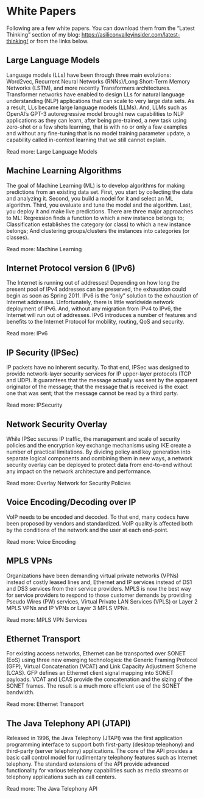 # White Papers

Following are a few white papers. You can download them from the “Latest Thinking” section of my blog: https://asiliconvalleyinsider.com/latest-thinking/ or from the links below.

## Large Language Models
Language models (LLs) have been through three main evolutions: Word2vec, Recurrent Neural Networks (RNNs)/Long Short-Term Memory Networks (LSTM), and more recently Transformers architectures. Transformer networks have enabled to design LLs for natural language understanding (NLP) applications that can scale to very large data sets. As a result, LLs became large language models (LLMs). And, LLMs such as OpenAI’s GPT-3 autoregressive model brought new capabilities to NLP applications as they can learn, after being pre-trained, a new task using zero-shot or a few shots learning, that is with no or only a few examples and without any fine-tuning that is no model training parameter update, a capability called in-context learning that we still cannot explain.

Read more: Large Language Models

## Machine Learning Algorithms

The goal of Machine Learning (ML) is to develop algorithms for making predictions from an existing data set. First, you start by collecting the data and analyzing it. Second, you build a model for it and select an ML algorithm. Third, you evaluate and tune the model and the algorithm. Last, you deploy it and make live predictions. There are three major approaches to ML: Regression finds a function to which a new instance belongs to; Classification establishes the category (or class) to which a new instance belongs; And clustering groups/clusters the instances into categories (or classes).

Read more: Machine Learning

## Internet Protocol version 6 (IPv6)

The Internet is running out of addresses! Depending on how long the present pool of IPv4 addresses can be preserved, the exhaustion could begin as soon as Spring 2011. IPv6 is the “only” solution to the exhaustion of Internet addresses. Unfortunately, there is little worldwide network deployment of IPv6. And, without any migration from IPv4 to IPv6, the Internet will run out of addresses. IPv6 introduces a number of features and benefits to the Internet Protocol for mobility, routing, QoS and security.

Read more: IPv6

## IP Security (IPSec)

IP packets have no inherent security. To that end, IPSec was designed to provide network-layer security services for IP upper-layer protocols (TCP and UDP). It guarantees that the message actually was sent by the apparent originator of the message; that the message that is received is the exact one that was sent; that the message cannot be read by a third party.

Read more: IPSecurity

## Network Security Overlay

While IPSec secures IP traffic, the management and scale of security policies and the encryption key exchange mechanisms using IKE create a number of practical limitations. By dividing policy and key generation into separate logical components and combining them in new ways, a network security overlay can be deployed to protect data from end-to-end without any impact on the network architecture and performance.

Read more: Overlay Network for Security Policies

## Voice Encoding/Decoding over IP

VoIP needs to be encoded and decoded. To that end, many codecs have been proposed by vendors and standardized. VoIP quality is affected both by the conditions of the network and the user at each end-point.

Read more: Voice Encoding

## MPLS VPNs

Organizations have been demanding virtual private networks (VPNs) instead of costly leased lines and, Ethernet and IP services instead of DS1 and DS3 services from their service providers. MPLS is now the best way for service providers to respond to those customer demands by providing Pseudo Wires (PW) services, Virtual Private LAN Services (VPLS) or Layer 2 MPLS VPNs and IP VPNs or Layer 3 MPLS VPNs.

Read more: MPLS VPN Services

## Ethernet Transport

For existing access networks, Ethernet can be transported over SONET (EoS) using three new emerging technologies: the Generic Framing Protocol (GFP), Virtual Concatenation (VCAT) and Link Capacity Adjustment Scheme (LCAS). GFP defines an Ethernet client signal mapping into SONET payloads. VCAT and LCAS provide the concatenation and the sizing of the SONET frames. The result is a much more efficient use of the SONET bandwidth.

Read more: Ethernet Transport

## The Java Telephony API (JTAPI)

Released in 1996, the Java Telephony (JTAPI) was the first application programming interface to support both first-party (desktop telephony) and third-party (server telephony) applications. The core of the API provides a basic call control model for rudimentary telephony features such as Internet telephony. The standard extensions of the API provide advanced functionality for various telephony capabilities such as media streams or telephony applications such as call centers.

Read more: The Java Telephony API

